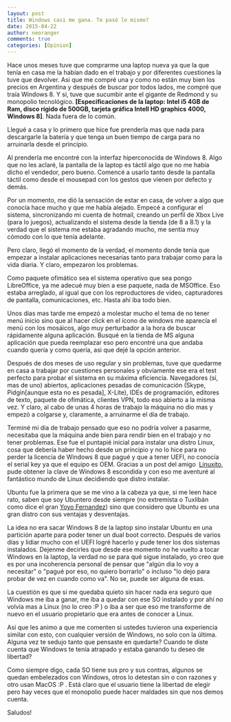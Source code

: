 ```yaml
---
layout: post
title: Windows casi me gana. Te pasó lo mismo?
date: 2015-04-22
author: neoranger
comments: true
categories: [Opinion]
---
```

Hace unos meses tuve que comprarme una laptop nueva ya que la que tenía en casa me la habían dado en el trabajo y por diferentes cuestiones la tuve que devolver. Asi que me compré una y como no están muy bien los precios en Argentina y después de buscar por todos lados, me compré que traía Windows 8. Y si, tuve que sucumbir ante el gigante de Redmond y su monopolio tecnológico. <strong>[Especificaciones de la laptop: Intel i5 4GB de Ram, disco rígido de 500GB, tarjeta gráfica Intell HD graphics 4000, Windows 8]</strong>. Nada fuera de lo común.

Llegué a casa y lo primero que hice fue prenderla mas que nada para descargarle la batería y que tenga un buen tiempo de carga para no arruinarla desde el principio.

Al prenderla me encontré con la interfaz hiperconocida de Windows 8. Algo que no les aclaré, la pantalla de la laptop es táctil algo que no me había dicho el vendedor, pero bueno. Comencé a usarlo tanto desde la pantalla táctil como desde el mousepad con los gestos que vienen por defecto y demás.

<!--more-->Por un momento, me dió la sensación de estar en casa, de volver a algo que conocía hace mucho y que me había alejado. Empecé a configurar el sistema, sincronizando mi cuenta de hotmail, creando un perfil de Xbox Live (para lo juegos), actualizando el sistema desde la tienda (de 8 a 8.1) y la verdad que el sistema me estaba agradando mucho, me sentía muy cómodo con lo que tenía adelante.

Pero claro, llegó el momento de la verdad, el momento donde tenía que empezar a instalar aplicaciones necesarias tanto para trabajar como para la vida diaria. Y claro, empezaron los problemas.

Como paquete ofimático sea el sistema operativo que sea pongo LibreOffice, ya me adecué muy bien a ese paquete, nada de MSOffice. Eso estaba arreglado, al igual que con los reproductores de video, capturadores de pantalla, comunicaciones, etc. Hasta ahí iba todo bien.

Unos dias mas tarde me empezó a molestar mucho el tema de no tener menú inicio sino que al hacer click en el ícono de windows me aparecía el menú con los mosáicos, algo muy perturbador a la hora de buscar rápidamente alguna aplicación. Busqué en la tienda de MS alguna aplicación que pueda reemplazar eso pero encontré una que andaba cuando quería y como quería, asi que dejé la opción anterior.

Después de dos meses de uso regular y sin problemas, tuve que quedarme en casa a trabajar por cuestiones personales y obviamente ese era el test perfecto para probar el sistema en su máxima eficiencia. Navegadores (si, mas de uno) abiertos, aplicaciones pesadas de comunicación (Skype, Pidgin[aunque esta no es pesada], X-Lite), IDEs de programación, editores de texto, paquete de ofimática, clientes VPN, todo eso abierto a la misma vez.
Y claro, al cabo de unas 4 horas de trabajo la máquina no dio mas y empezó a colgarse y, claramente, a arruinarme el día de trabajo.

Terminé mi dia de trabajo pensado que eso no podría volver a pasarme, necesitaba que la máquina ande bien para rendir bien en el trabajo y no tener problemas.
Ese fue el puntapié inicial para instalar una distro Linux, cosa que debería haber hecho desde un principio y no lo hice para no perder la licencia de Windows 8 que pagué y que a tener UEFI, no conocía el serial key ya que el equipo es OEM.
Gracias a un post del amigo  <a href="http://www.linuxito.com/seguridad/271-como-obtener-la-clave-de-producto-de-windows-8">Linuxito</a>, pude obtener la clave de Windows 8 escondida y con eso me aventuré al fantástico mundo de Linux decidiendo que distro instalar.

Ubuntu fue la primera que se me vino a la cabeza ya que, si me leen hace rato, saben que soy Ubuntero desde siempre (no extremista o Tuxlibán como dice el gran <a href="http://deblinux.wordpress.com">Yoyo Fernandez</a>) sino que considero que Ubuntu es una gran distro con sus ventajas y desventajas.

La idea no era sacar Windows 8 de la laptop sino instalar Ubuntu en una partición aparte para poder tener un dual boot correcto. Después de varios días y lidiar mucho con el UEFI logré hacerlo y pude tener los dos sistemas instalados.
Dejenme decirles que desde ese momento no he vuelto a tocar Windows en la laptop, la verdad no se para qué sigue instalado, yo creo que es por una incoherencia personal de pensar que "algún dia lo voy a necesitar" o "pagué por eso, no quiero borrarlo" o incluso "lo dejo para probar de vez en cuando como va". No se, puede ser alguna de esas.

La cuestión es que si me quedaba quieto sin hacer nada era seguro que Windows me iba a ganar, me iba a quedar con ese SO instalado y por ahí no volvía mas a Linux (no lo creo :P ) o iba a ser que eso me transforme de nuevo en el usuario propietario que era antes de conocer a Linux.

Asi que les animo a que me comenten si ustedes tuvieron una experiencia similar con esto, con cualquier versión de Windows, no solo con la última. Alguna vez te sedujo tanto que pensaste en quedarte? Cuando te diste cuenta que Windows te tenía atrapado y estaba ganando tu deseo de libertad?

Como siempre digo, cada SO tiene sus pro y sus contras, algunos se quedan embelezados con Windows, otros lo detestan sin o con razones y otro usan MacOS :P . Está claro que el usuario tiene la libertad de elegir pero hay veces que el monopolio puede hacer maldades sin que nos demos cuenta.

Saludos!

